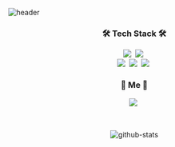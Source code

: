 ![header](https://capsule-render.vercel.app/api?type=waving&height=200&text=Mun_Sunouk&fontAlign=74&fontAlignY=40&color=gradient)

<h3 align="center">🛠 Tech Stack 🛠</h3>


<p align="center">
  <img src="https://shields.io/badge/TypeScript-3178C6.svg?style=flat-square&logo=TypeScript&logoColor=white"/></a>&nbsp 
  <img src="https://img.shields.io/badge/Solidity-%23363636.svg?style=flat-square&logo=solidity&logoColor=white"/></a>&nbsp 
  <br>
  <img src="https://img.shields.io/badge/Django-092E20?style=flat-square&logo=Django&logoColor=white"/></a>&nbsp 
  <img src="https://img.shields.io/badge/TensorFlow-%23FF6F00.svg?style=flat-square&logo=TensorFlow&logoColor=white"/></a>&nbsp 
  <img src="https://img.shields.io/badge/aws-333664?style=flat-square&logo=amazon-aws&logoColor=white"/></a>&nbsp 
</p>


<h3 align="center"> 🦄 Me 🦄 </h3>
<p align="center">
  <a href="https://www.linkedin.com/in/sunouk-mun-854b5219a/"><img src="https://img.shields.io/badge/-LinkedIn-0A66C2?style=flat-square&logo=linkedin&logoColor=white&link=https://www.linkedin.com/in/%EC%84%A0%EC%9A%B1-%EB%AC%B8-854b5219a/"/></a>&nbsp
</p>

<br>

<div align="center" style="text-align:center">  

  ![github-stats](https://github-readme-stats.vercel.app/api?username=Munsunouk&count_private=true&theme=algolia)

</div>

<br>
